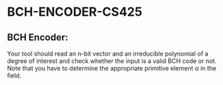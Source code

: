 # BCH-ENCODER-CS425
## BCH Encoder: 
Your tool should read an n-bit vector and an irreducible polynomial of a degree of
interest and check whether the input is a valid BCH code or not. Note that you have to determine
the appropriate primitive element α in the field.
